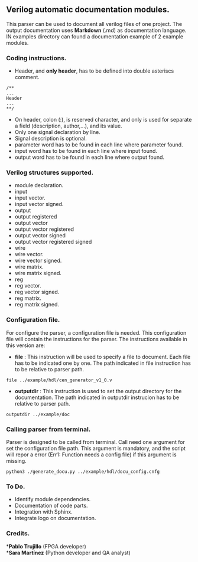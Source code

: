 ## Verilog automatic documentation modules.

This parser can be used to document all verilog files of one project. The output documentation uses **Markdown** (.md) as documentation language. IN examples directory can found a documentation example of 2 example modules.

### Coding instructions.
- Header, and **only header**, has to be defined into double asteriscs comment.

```
/**
...
Header
...
**/
```
- On header, colon (:), is reserved character, and only is used for separate a field (description, author,...), and its value.
- Only one signal declaration by line.
- Signal description is optional.
- parameter word has to be found in each line where parameter found.
- input word has to be found in each line where input found.
- output word has to be found in each line where output found.

### Verilog structures supported.
- module declaration.
- input
- input vector.
- input vector signed.
- output
- output registered
- output vector
- output vector registered
- output vector signed
- output vector registered signed
- wire
- wire vector.
- wire vector signed.
- wire matrix.
- wire matrix signed.
- reg
- reg vector.
- reg vector signed.
- reg matrix.
- reg matrix signed.

### Configuration file.
For configure the parser, a configuration file is needed. This configuration file will contain the instructions for the parser. The instructions available in this version are:
- **file** : This instruction will be used to specify a file to document. Each file has to be indicated one by one. The path indicated in file instruction has to be relative to parser path.
```
file ../example/hdl/cen_generator_v1_0.v
```
- **outputdir** : This instruction is used to set the output directory for the documentation. The path indicated in outputdir instrucion has to be relative to parser path.
```
outputdir ../example/doc
```
### Calling parser from terminal.
Parser is designed to be called from terminal. Call need one argument for set the configuration file path. This argument is mandatory, and the script will repor a error (Err1: Function needs a config file) if this argument is missing.
```
python3 ./generate_docu.py ../example/hdl/docu_config.cnfg
```
### To Do.
- Identify module dependencies.
- Documentation of code parts.
- Integration with Sphinx.
- Integrate logo on documentation.

### Credits.
***Pablo Trujillo** (FPGA developer)  
***Sara Martínez** (Python developer and QA analyst)
